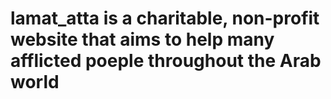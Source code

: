 # lamat_atta is a charitable, non-profit website that aims to help many afflicted poeple throughout the Arab world
